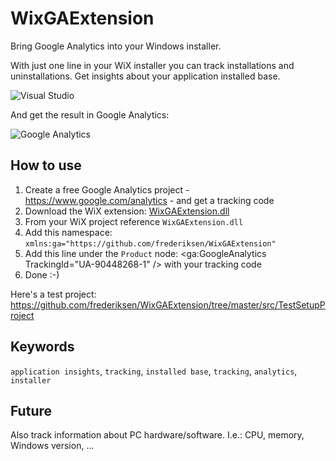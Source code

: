 # WixGAExtension
Bring Google Analytics into your Windows installer.

With just one line in your WiX installer you can track installations and uninstallations. Get insights about your application installed base.

![Visual Studio](https://raw.githubusercontent.com/frederiksen/WixGAExtension/master/documentation/screenshot.PNG)

And get the result in Google Analytics:

![Google Analytics](https://raw.githubusercontent.com/frederiksen/WixGAExtension/master/documentation/GA-screenshot.PNG)

## How to use
1. Create a free Google Analytics project - https://www.google.com/analytics - and get a tracking code
2. Download the WiX extension: [WixGAExtension.dll](https://github.com/frederiksen/WixGAExtension/releases)
3. From your WiX project reference `WixGAExtension.dll`
4. Add this namespace: `xmlns:ga="https://github.com/frederiksen/WixGAExtension"`
5. Add this line under the `Product` node: <ga:GoogleAnalytics TrackingId="UA-90448268-1" /> with your tracking code
6. Done :-)

Here's a test project:
https://github.com/frederiksen/WixGAExtension/tree/master/src/TestSetupProject

## Keywords
`application insights`, `tracking`, `installed base`, `tracking`, `analytics`, `installer`

## Future
Also track information about PC hardware/software. I.e.: CPU, memory, Windows version, ...
